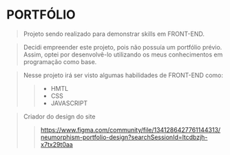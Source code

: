 # PORTFÓLIO
> Projeto sendo realizado para demonstrar skills em FRONT-END.

> Decidi empreender este projeto, pois não possuía um portfólio prévio. Assim, optei por desenvolvê-lo utilizando os meus conhecimentos em programação como base.

> Nesse projeto irá ser visto algumas habilidades de FRONT-END como:
>>- HMTL
>>- CSS
>>- JAVASCRIPT

> Criador do design do site
>> https://www.figma.com/community/file/1341286427761144313/neumorphism-portfolio-design?searchSessionId=ltcdbzjh-x7tx29t0aa